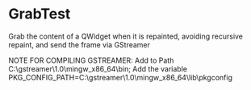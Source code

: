 # GrabTest

Grab the content of a QWidget when it is repainted, avoiding recursive repaint, and send the frame via GStreamer

NOTE FOR COMPILING GSTREAMER:
Add to Path C:\gstreamer\1.0\mingw_x86_64\bin;
Add the variable PKG_CONFIG_PATH=C:\gstreamer\1.0\mingw_x86_64\lib\pkgconfig
